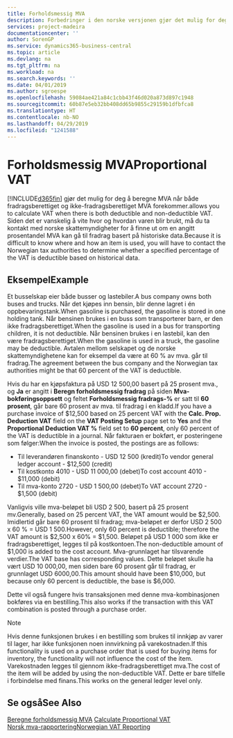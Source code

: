 ```yaml
---
title: Forholdsmessig MVA
description: Forbedringer i den norske versjonen gjør det mulig for deg å beregne MVA når både fradragsberettiget og ikke-fradragsberettiget MVA forekommer.
services: project-madeira
documentationcenter: ''
author: SorenGP
ms.service: dynamics365-business-central
ms.topic: article
ms.devlang: na
ms.tgt_pltfrm: na
ms.workload: na
ms.search.keywords: ''
ms.date: 04/01/2019
ms.author: sgroespe
ms.openlocfilehash: 59084ae421a84c1cbb43f46d020a873d897c1948
ms.sourcegitcommit: 60b87e5eb32bb408dd65b9855c29159b1dfbfca8
ms.translationtype: HT
ms.contentlocale: nb-NO
ms.lasthandoff: 04/29/2019
ms.locfileid: "1241588"
---
```

# <a name="proportional-vat"></a><span data-ttu-id="2d978-103">Forholdsmessig MVA</span><span class="sxs-lookup"><span data-stu-id="2d978-103">Proportional VAT</span></span>
[!INCLUDE[d365fin](../../includes/d365fin_md.md)] <span data-ttu-id="2d978-104">gjør det mulig for deg å beregne MVA når både fradragsberettiget og ikke-fradragsberettiget MVA forekommer.</span><span class="sxs-lookup"><span data-stu-id="2d978-104">allows you to calculate VAT when there is both deductible and non-deductible VAT.</span></span> <span data-ttu-id="2d978-105">Siden det er vanskelig å vite hvor og hvordan varen blir brukt, må du ta kontakt med norske skattemyndigheter for å finne ut om en angitt prosentandel MVA kan gå til fradrag basert på historiske data.</span><span class="sxs-lookup"><span data-stu-id="2d978-105">Because it is difficult to know where and how an item is used, you will have to contact the Norwegian tax authorities to determine whether a specified percentage of the VAT is deductible based on historical data.</span></span>  

## <a name="example"></a><span data-ttu-id="2d978-106">Eksempel</span><span class="sxs-lookup"><span data-stu-id="2d978-106">Example</span></span>  
<span data-ttu-id="2d978-107">Et busselskap eier både busser og lastebiler.</span><span class="sxs-lookup"><span data-stu-id="2d978-107">A bus company owns both buses and trucks.</span></span> <span data-ttu-id="2d978-108">Når det kjøpes inn bensin, blir denne lagret i én oppbevaringstank.</span><span class="sxs-lookup"><span data-stu-id="2d978-108">When gasoline is purchased, the gasoline is stored in one holding tank.</span></span> <span data-ttu-id="2d978-109">Når bensinen brukes i en buss som transporterer barn, er den ikke fradragsberettiget.</span><span class="sxs-lookup"><span data-stu-id="2d978-109">When the gasoline is used in a bus for transporting children, it is not deductible.</span></span> <span data-ttu-id="2d978-110">Når bensinen brukes i en lastebil, kan den være fradragsberettiget.</span><span class="sxs-lookup"><span data-stu-id="2d978-110">When the gasoline is used in a truck, the gasoline may be deductible.</span></span> <span data-ttu-id="2d978-111">Avtalen mellom selskapet og de norske skattemyndighetene kan for eksempel da være at 60 % av mva. går til fradrag.</span><span class="sxs-lookup"><span data-stu-id="2d978-111">The agreement between the bus company and the Norwegian tax authorities might be that 60 percent of the VAT is deductible.</span></span>  

<span data-ttu-id="2d978-112">Hvis du har en kjøpsfaktura på USD 12 500,00 basert på 25 prosent mva., og **Ja** er angitt i **Beregn forholdsmessig fradrag** på siden **Mva-bokføringsoppsett** og feltet **Forholdsmessig fradrags-%** er satt til **60 prosent**, går bare 60 prosent av mva. til fradrag i en kladd.</span><span class="sxs-lookup"><span data-stu-id="2d978-112">If you have a purchase invoice of $12,500 based on 25 percent VAT with the **Calc. Prop. Deduction VAT** field on the **VAT Posting Setup** page set to **Yes** and the **Proportional Deduction VAT %** field set to **60 percent**, only 60 percent of the VAT is deductible in a journal.</span></span> <span data-ttu-id="2d978-113">Når fakturaen er bokført, er posteringene som følger:</span><span class="sxs-lookup"><span data-stu-id="2d978-113">When the invoice is posted, the postings are as follows:</span></span>  

- <span data-ttu-id="2d978-114">Til leverandøren finanskonto - USD 12 500 (kredit)</span><span class="sxs-lookup"><span data-stu-id="2d978-114">To vendor general ledger account - $12,500 (credit)</span></span>  
- <span data-ttu-id="2d978-115">Til kostkonto 4010 - USD 11 000,00 (debet)</span><span class="sxs-lookup"><span data-stu-id="2d978-115">To cost account 4010 - $11,000 (debit)</span></span>  
- <span data-ttu-id="2d978-116">Til mva-konto 2720 - USD 1 500,00 (debet)</span><span class="sxs-lookup"><span data-stu-id="2d978-116">To VAT account 2720 - $1,500 (debit)</span></span>  

<span data-ttu-id="2d978-117">Vanligvis ville mva-beløpet bli USD 2 500, basert på 25 prosent mv.</span><span class="sxs-lookup"><span data-stu-id="2d978-117">Generally, based on 25 percent VAT, the VAT amount would be $2,500.</span></span> <span data-ttu-id="2d978-118">Imidlertid går bare 60 prosent til fradrag; mva-beløpet er derfor USD 2 500 x 60 % = USD 1 500.</span><span class="sxs-lookup"><span data-stu-id="2d978-118">However, only 60 percent is deductible; therefore the VAT amount is $2,500 x 60% = $1,500.</span></span> <span data-ttu-id="2d978-119">Beløpet på USD 1 000 som ikke er fradragsberettiget, legges til på kostkontoen.</span><span class="sxs-lookup"><span data-stu-id="2d978-119">The non-deductible amount of $1,000 is added to the cost account.</span></span> <span data-ttu-id="2d978-120">Mva-grunnlaget har tilsvarende verdier.</span><span class="sxs-lookup"><span data-stu-id="2d978-120">The VAT base has corresponding values.</span></span> <span data-ttu-id="2d978-121">Dette beløpet skulle ha vært USD 10 000,00, men siden bare 60 prosent går til fradrag, er grunnlaget USD 6000,00.</span><span class="sxs-lookup"><span data-stu-id="2d978-121">This amount should have been $10,000, but because only 60 percent is deductible, the base is $6,000.</span></span>  

<span data-ttu-id="2d978-122">Dette vil også fungere hvis transaksjonen med denne mva-kombinasjonen bokføres via en bestilling.</span><span class="sxs-lookup"><span data-stu-id="2d978-122">This also works if the transaction with this VAT combination is posted through a purchase order.</span></span>  

> [!NOTE]  
>  <span data-ttu-id="2d978-123">Hvis denne funksjonen brukes i en bestilling som brukes til innkjøp av varer til lager, har ikke funksjonen noen innvirkning på varekostnaden.</span><span class="sxs-lookup"><span data-stu-id="2d978-123">If this functionality is used on a purchase order that is used for buying items for inventory, the functionality will not influence the cost of the item.</span></span> <span data-ttu-id="2d978-124">Varekostnaden legges til gjennom ikke-fradragsberettiget mva.</span><span class="sxs-lookup"><span data-stu-id="2d978-124">The cost of the item will be added by using the non-deductible VAT.</span></span> <span data-ttu-id="2d978-125">Dette er bare tilfelle i forbindelse med finans.</span><span class="sxs-lookup"><span data-stu-id="2d978-125">This works on the general ledger level only.</span></span>  

## <a name="see-also"></a><span data-ttu-id="2d978-126">Se også</span><span class="sxs-lookup"><span data-stu-id="2d978-126">See Also</span></span>  
 <span data-ttu-id="2d978-127">[Beregne forholdsmessig MVA](how-to-calculate-proportional-vat.md) </span><span class="sxs-lookup"><span data-stu-id="2d978-127">[Calculate Proportional VAT](how-to-calculate-proportional-vat.md) </span></span>  
 [<span data-ttu-id="2d978-128">Norsk mva-rapportering</span><span class="sxs-lookup"><span data-stu-id="2d978-128">Norwegian VAT Reporting</span></span>](norwegian-vat-reporting.md)

